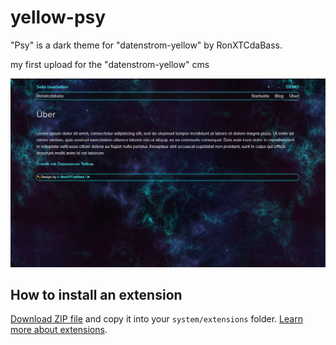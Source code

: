 # yellow-psy
"Psy" is a dark theme for "datenstrom-yellow" by RonXTCdaBass.

my first upload for the "datenstrom-yellow" cms

<p align="center"><img src="psy-screenshot.png?raw=true" alt="Screenshot"></p>

## How to install an extension

[Download ZIP file](https://github.com/RonXTCdaBass/yellow-psy/archive/main.zip) 
and copy it into your `system/extensions` folder. [Learn more about extensions](https://github.com/annaesvensson/yellow-update).
